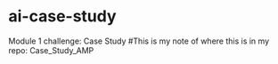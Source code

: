 # ai-case-study
Module 1 challenge: Case Study 
#This is my note of where this is in my repo: Case_Study_AMP
